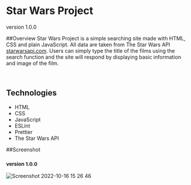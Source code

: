 # Star Wars Project 
version 1.0.0

##Overview
Star Wars Project is a simple searching site made with HTML, CSS and plain JavaScript. All data are taken from The Star Wars API [starwarsapi.com](https://swapi.dev/). Users can simply type the title of the films using the search function and the site will respond by displaying basic information and image of the film.

&nbsp;

## Technologies
  * HTML
  * CSS
  * JavaScript
  * ESLint
  * Prettier
  * The Star Wars API

##Screenshot 
### <sub> version 1.0.0</sub>
![Screenshot 2022-10-16 15 26 46](https://user-images.githubusercontent.com/77573528/196038085-99239732-f739-49a7-9563-1ac009500cb7.png)
